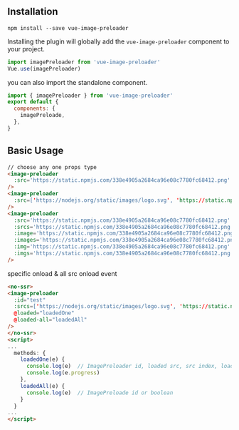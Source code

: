 ## Installation
```
npm install --save vue-image-preloader
```

Installing the plugin will globally add the `vue-image-preloader` component to your project.

```js
import imagePreloader from 'vue-image-preloader'
Vue.use(imagePreloader)
```

you can also import the standalone component.

```js
import { imagePreloader } from 'vue-image-preloader'
export default {
  components: {
    imagePreloade,
  },
}
```

## Basic Usage
```html
// choose any one props type
<image-preloader
  :src='https://static.npmjs.com/338e4905a2684ca96e08c7780fc68412.png'
/>
<image-preloader
  :src=['https://nodejs.org/static/images/logo.svg', 'https://static.npmjs.com/338e4905a2684ca96e08c7780fc68412.png']
/>
<image-preloader
  :src='https://static.npmjs.com/338e4905a2684ca96e08c7780fc68412.png'
  :srcs='https://static.npmjs.com/338e4905a2684ca96e08c7780fc68412.png'
  :image='https://static.npmjs.com/338e4905a2684ca96e08c7780fc68412.png'
  :images='https://static.npmjs.com/338e4905a2684ca96e08c7780fc68412.png'
  :img='https://static.npmjs.com/338e4905a2684ca96e08c7780fc68412.png'
  :imgs='https://static.npmjs.com/338e4905a2684ca96e08c7780fc68412.png'
/>
```
specific onload & all src onload event
```html
<no-ssr>
<image-preloader
  :id="test"
  :srcs=['https://nodejs.org/static/images/logo.svg', 'https://static.npmjs.com/338e4905a2684ca96e08c7780fc68412.png']
  @loaded="loadedOne"
  @loaded-all="loadedAll"
/>
</no-ssr>
<script>
...
  methods: {
    loadedOne(e) {
      console.log(e)  // ImagePreloader id, loaded src, src index, loaded count, src list length, progress
      console.log(e.progress)
    },
    loadedAll(e) {
      console.log(e)  // ImagePreloade id or boolean
    }
  }
...
</script>
```
